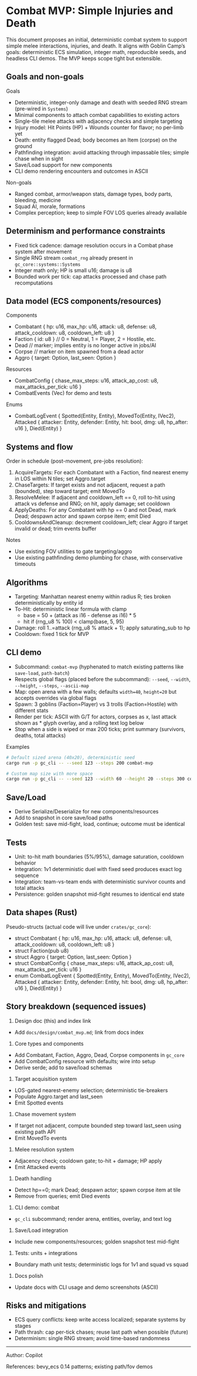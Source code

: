 # Combat MVP: Simple Injuries and Death

This document proposes an initial, deterministic combat system to support simple melee interactions, injuries, and death. It aligns with Goblin Camp’s goals: deterministic ECS simulation, integer math, reproducible seeds, and headless CLI demos. The MVP keeps scope tight but extensible.

## Goals and non-goals

Goals

- Deterministic, integer-only damage and death with seeded RNG stream (pre-wired in `Systems`)
- Minimal components to attach combat capabilities to existing actors
- Single-tile melee attacks with adjacency checks and simple targeting
- Injury model: Hit Points (HP) + Wounds counter for flavor; no per-limb yet
- Death: entity flagged Dead; body becomes an Item (corpse) on the ground
- Pathfinding integration: avoid attacking through impassable tiles; simple chase when in sight
- Save/Load support for new components
- CLI demo rendering encounters and outcomes in ASCII

Non-goals

- Ranged combat, armor/weapon stats, damage types, body parts, bleeding, medicine
- Squad AI, morale, formations
- Complex perception; keep to simple FOV LOS queries already available

## Determinism and performance constraints

- Fixed tick cadence: damage resolution occurs in a Combat phase system after movement
- Single RNG stream `combat_rng` already present in `gc_core::systems::Systems`
- Integer math only; HP is small u16; damage is u8
- Bounded work per tick: cap attacks processed and chase path recomputations

## Data model (ECS components/resources)

Components

- Combatant { hp: u16, max_hp: u16, attack: u8, defense: u8, attack_cooldown: u8, cooldown_left: u8 }
- Faction { id: u8 } // 0 = Neutral, 1 = Player, 2 = Hostile, etc.
- Dead // marker; implies entity is no longer active in jobs/AI
- Corpse // marker on item spawned from a dead actor
- Aggro { target: Option<Entity>, last_seen: Option<IVec2> }

Resources

- CombatConfig { chase_max_steps: u16, attack_ap_cost: u8, max_attacks_per_tick: u16 }
- CombatEvents (Vec<CombatLogEvent>) for demo and tests

Enums

- CombatLogEvent { Spotted(Entity, Entity), MovedTo(Entity, IVec2), Attacked { attacker: Entity, defender: Entity, hit: bool, dmg: u8, hp_after: u16 }, Died(Entity) }

## Systems and flow

Order in schedule (post-movement, pre-jobs resolution):

1. AcquireTargets: For each Combatant with a Faction, find nearest enemy in LOS within N tiles; set Aggro.target
1. ChaseTargets: If target exists and not adjacent, request a path (bounded), step toward target; emit MovedTo
1. ResolveMelee: If adjacent and cooldown_left == 0, roll to-hit using attack vs defense and RNG; on hit, apply damage; set cooldown
1. ApplyDeaths: For any Combatant with hp == 0 and not Dead, mark Dead; despawn actor and spawn corpse item; emit Died
1. CooldownsAndCleanup: decrement cooldown_left; clear Aggro if target invalid or dead; trim events buffer

Notes

- Use existing FOV utilities to gate targeting/aggro
- Use existing pathfinding demo plumbing for chase, with conservative timeouts

## Algorithms

- Targeting: Manhattan nearest enemy within radius R; ties broken deterministically by entity id
- To-Hit: deterministic linear formula with clamp
  - base = 50 + (attack as i16 - defense as i16) * 5
  - hit if (rng_u8 % 100) < clamp(base, 5, 95)
- Damage: roll 1..=attack (rng_u8 % attack + 1); apply saturating_sub to hp
- Cooldown: fixed 1 tick for MVP

## CLI demo

- Subcommand: `combat-mvp` (hyphenated to match existing patterns like `save-load`, `path-batch`)
- Respects global flags (placed before the subcommand): `--seed`, `--width`, `--height`, `--steps`, `--ascii-map`
- Map: open arena with a few walls; defaults `width=40`, `height=20` but accepts overrides via global flags
- Spawn: 3 goblins (Faction=Player) vs 3 trolls (Faction=Hostile) with different stats
- Render per tick: ASCII with G/T for actors, corpses as x, last attack shown as * glyph overlay, and a rolling text log below
- Stop when a side is wiped or max 200 ticks; print summary (survivors, deaths, total attacks)

Examples

```bash
# Default sized arena (40x20), deterministic seed
cargo run -p gc_cli -- --seed 123 --steps 200 combat-mvp

# Custom map size with more space
cargo run -p gc_cli -- --seed 123 --width 60 --height 20 --steps 300 combat-mvp
```

## Save/Load

- Derive Serialize/Deserialize for new components/resources
- Add to snapshot in core save/load paths
- Golden test: save mid-fight, load, continue; outcome must be identical

## Tests

- Unit: to-hit math boundaries (5%/95%), damage saturation, cooldown behavior
- Integration: 1v1 deterministic duel with fixed seed produces exact log sequence
- Integration: team-vs-team ends with deterministic survivor counts and total attacks
- Persistence: golden snapshot mid-fight resumes to identical end state

## Data shapes (Rust)

Pseudo-structs (actual code will live under `crates/gc_core`):

- struct Combatant { hp: u16, max_hp: u16, attack: u8, defense: u8, attack_cooldown: u8, cooldown_left: u8 }
- struct Faction(pub u8)
- struct Aggro { target: Option<Entity>, last_seen: Option<IVec2> }
- struct CombatConfig { chase_max_steps: u16, attack_ap_cost: u8, max_attacks_per_tick: u16 }
- enum CombatLogEvent { Spotted(Entity, Entity), MovedTo(Entity, IVec2), Attacked { attacker: Entity, defender: Entity, hit: bool, dmg: u8, hp_after: u16 }, Died(Entity) }

## Story breakdown (sequenced issues)

1. Design doc (this) and index link

- Add `docs/design/combat_mvp.md`; link from docs index

1. Core types and components

- Add Combatant, Faction, Aggro, Dead, Corpse components in `gc_core`
- Add CombatConfig resource with defaults; wire into setup
- Derive serde; add to save/load schemas

1. Target acquisition system

- LOS-gated nearest-enemy selection; deterministic tie-breakers
- Populate Aggro.target and last_seen
- Emit Spotted events

1. Chase movement system

- If target not adjacent, compute bounded step toward last_seen using existing path API
- Emit MovedTo events

1. Melee resolution system

- Adjacency check; cooldown gate; to-hit + damage; HP apply
- Emit Attacked events

1. Death handling

- Detect hp==0; mark Dead; despawn actor; spawn corpse item at tile
- Remove from queries; emit Died events

1. CLI demo: combat

- `gc_cli` subcommand; render arena, entities, overlay, and text log

1. Save/Load integration

- Include new components/resources; golden snapshot test mid-fight

1. Tests: units + integrations

- Boundary math unit tests; deterministic logs for 1v1 and squad vs squad

1. Docs polish

- Update docs with CLI usage and demo screenshots (ASCII)

## Risks and mitigations

- ECS query conflicts: keep write access localized; separate systems by stages
- Path thrash: cap per-tick chases; reuse last path when possible (future)
- Determinism: single RNG stream; avoid time-based randomness

---

Author: Copilot

References: bevy_ecs 0.14 patterns; existing path/fov demos

